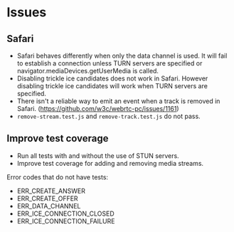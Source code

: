 # Issues

## Safari

- Safari behaves differently when only the data channel is used. It will fail to establish a connection unless TURN servers are specified or navigator.mediaDevices.getUserMedia is called.
- Disabling trickle ice candidates does not work in Safari. However disabling trickle ice candidates will work when TURN servers are specified.
- There isn't a reliable way to emit an event when a track is removed in Safari. (https://github.com/w3c/webrtc-pc/issues/1161)
- `remove-stream.test.js` and `remove-track.test.js` do not pass.

## Improve test coverage

- Run all tests with and without the use of STUN servers.
- Improve test coverage for adding and removing media streams.

Error codes that do not have tests:

- ERR_CREATE_ANSWER
- ERR_CREATE_OFFER
- ERR_DATA_CHANNEL
- ERR_ICE_CONNECTION_CLOSED
- ERR_ICE_CONNECTION_FAILURE
